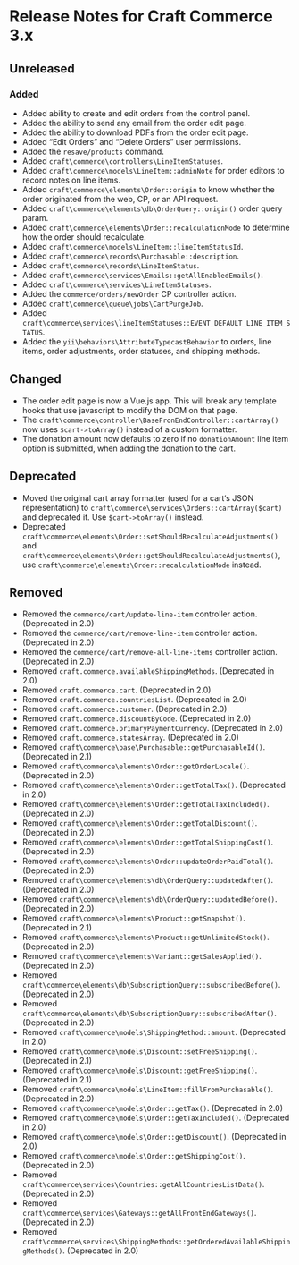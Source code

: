 # Release Notes for Craft Commerce 3.x

## Unreleased

### Added
- Added ability to create and edit orders from the control panel.
- Added the ability to send any email from the order edit page.
- Added the ability to download PDFs from the order edit page.
- Added “Edit Orders” and “Delete Orders” user permissions.
- Added the `resave/products` command.
- Added `craft\commerce\controllers\LineItemStatuses`.
- Added `craft\commerce\models\LineItem::adminNote` for order editors to record notes on line items.
- Added `craft\commerce\elements\Order::origin` to know whether the order originated from the web, CP, or an API request.
- Added `craft\commerce\elements\db\OrderQuery::origin()` order query param.
- Added `craft\commerce\elements\Order::recalculationMode` to determine how the order should recalculate.
- Added `craft\commerce\models\LineItem::lineItemStatusId`.
- Added `craft\commerce\records\Purchasable::description`.
- Added `craft\commerce\records\LineItemStatus`.
- Added `craft\commerce\services\Emails::getAllEnabledEmails()`.
- Added `craft\commerce\services\LineItemStatuses`.
- Added the `commerce/orders/newOrder` CP controller action.
- Added `craft\commerce\queue\jobs\CartPurgeJob`.
- Added `craft\commerce\services\lineItemStatuses::EVENT_DEFAULT_LINE_ITEM_STATUS`.
- Added the `yii\behaviors\AttributeTypecastBehavior` to orders, line items, order adjustments, order statuses, and shipping methods.

## Changed
- The order edit page is now a Vue.js app. This will break any template hooks that use javascript to modify the DOM on that page.
- The `craft\commerce\controller\BaseFronEndController::cartArray()` now uses `$cart->toArray()` instead of a custom formatter.
- The donation amount now defaults to zero if no `donationAmount` line item option is submitted, when adding the donation to the cart.

## Deprecated
- Moved the original cart array formatter (used for a cart‘s JSON representation) to `craft\commerce\services\Orders::cartArray($cart)` and deprecated it. Use `$cart->toArray()` instead.
- Deprecated `craft\commerce\elements\Order::setShouldRecalculateAdjustments()` and `craft\commerce\elements\Order::getShouldRecalculateAdjustments()`, use `craft\commerce\elements\Order::recalculationMode`  instead.

## Removed
- Removed the `commerce/cart/update-line-item` controller action. (Deprecated in 2.0)
- Removed the `commerce/cart/remove-line-item` controller action. (Deprecated in 2.0)
- Removed the `commerce/cart/remove-all-line-items` controller action. (Deprecated in 2.0)
- Removed `craft.commerce.availableShippingMethods`. (Deprecated in 2.0)
- Removed `craft.commerce.cart`. (Deprecated in 2.0)
- Removed `craft.commerce.countriesList`. (Deprecated in 2.0)
- Removed `craft.commerce.customer`. (Deprecated in 2.0)
- Removed `craft.commerce.discountByCode`. (Deprecated in 2.0)
- Removed `craft.commerce.primaryPaymentCurrency`. (Deprecated in 2.0)
- Removed `craft.commerce.statesArray`. (Deprecated in 2.0)
- Removed `craft\commerce\base\Purchasable::getPurchasableId()`. (Deprecated in 2.1)
- Removed `craft\commerce\elements\Order::getOrderLocale()`. (Deprecated in 2.0)
- Removed `craft\commerce\elements\Order::getTotalTax()`. (Deprecated in 2.0)
- Removed `craft\commerce\elements\Order::getTotalTaxIncluded()`. (Deprecated in 2.0)
- Removed `craft\commerce\elements\Order::getTotalDiscount()`. (Deprecated in 2.0)
- Removed `craft\commerce\elements\Order::getTotalShippingCost()`. (Deprecated in 2.0)
- Removed `craft\commerce\elements\Order::updateOrderPaidTotal()`. (Deprecated in 2.0)
- Removed `craft\commerce\elements\db\OrderQuery::updatedAfter()`. (Deprecated in 2.0)
- Removed `craft\commerce\elements\db\OrderQuery::updatedBefore()`. (Deprecated in 2.0)
- Removed `craft\commerce\elements\Product::getSnapshot()`. (Deprecated in 2.1)
- Removed `craft\commerce\elements\Product::getUnlimitedStock()`. (Deprecated in 2.0)
- Removed `craft\commerce\elements\Variant::getSalesApplied()`. (Deprecated in 2.0)
- Removed `craft\commerce\elements\db\SubscriptionQuery::subscribedBefore()`. (Deprecated in 2.0)
- Removed `craft\commerce\elements\db\SubscriptionQuery::subscribedAfter()`. (Deprecated in 2.0)
- Removed `craft\commerce\models\ShippingMethod::amount`. (Deprecated in 2.0)
- Removed `craft\commerce\models\Discount::setFreeShipping()`. (Deprecated in 2.1)
- Removed `craft\commerce\models\Discount::getFreeShipping()`. (Deprecated in 2.1)
- Removed `craft\commerce\models\LineItem::fillFromPurchasable()`. (Deprecated in 2.0)
- Removed `craft\commerce\models\Order::getTax()`. (Deprecated in 2.0)
- Removed `craft\commerce\models\Order::getTaxIncluded()`. (Deprecated in 2.0)
- Removed `craft\commerce\models\Order::getDiscount()`. (Deprecated in 2.0)
- Removed `craft\commerce\models\Order::getShippingCost()`. (Deprecated in 2.0)
- Removed `craft\commerce\services\Countries::getAllCountriesListData()`. (Deprecated in 2.0)
- Removed `craft\commerce\services\Gateways::getAllFrontEndGateways()`. (Deprecated in 2.0)
- Removed `craft\commerce\services\ShippingMethods::getOrderedAvailableShippingMethods()`. (Deprecated in 2.0)
